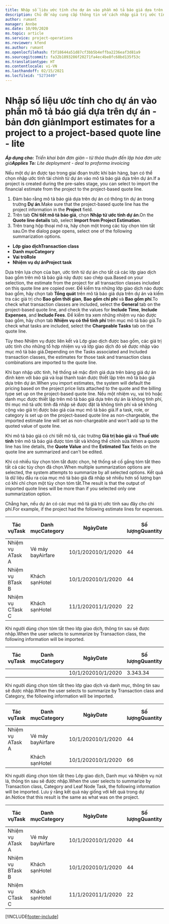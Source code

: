 ```yaml
---
title: Nhập số liệu ước tính cho dự án vào phần mô tả báo giá dựa trên dự án - bản đơn giản
description: Chủ đề này cung cấp thông tin về cách nhập giá trị ước tính từ dự án vào mục mô tả báo giá.
author: rumant
manager: Annbe
ms.date: 10/09/2020
ms.topic: article
ms.service: project-operations
ms.reviewer: kfend
ms.author: rumant
ms.openlocfilehash: f3f18644a51d87cf3bb5b4effba2236eaf3d81a9
ms.sourcegitcommit: fa32b1893286f20271fa4ec4be8fc68bd135f53c
ms.translationtype: HT
ms.contentlocale: vi-VN
ms.lasthandoff: 02/15/2021
ms.locfileid: "5273449"
---
```

# <a name="import-estimates-for-a-project-to-a-project-based-quote-line---lite"></a><span data-ttu-id="ac729-103">Nhập số liệu ước tính cho dự án vào phần mô tả báo giá dựa trên dự án - bản đơn giản</span><span class="sxs-lookup"><span data-stu-id="ac729-103">Import estimates for a project to a project-based quote line - lite</span></span>

<span data-ttu-id="ac729-104">_**Áp dụng cho:** Triển khai bản đơn giản – từ thỏa thuận đến lập hóa đơn ước giá_</span><span class="sxs-lookup"><span data-stu-id="ac729-104">_**Applies To:** Lite deployment - deal to proforma invoicing_</span></span>

<span data-ttu-id="ac729-105">Nếu một dự án được tạo trong giai đoạn trước khi bán hàng, bạn có thể chọn nhập ước tính tài chính từ dự án vào mô tả báo giá dựa trên dự án.</span><span class="sxs-lookup"><span data-stu-id="ac729-105">If a project is created during the pre-sales stage, you can select to import the financial estimate from the project to the project-based quote line.</span></span>

1. <span data-ttu-id="ac729-106">Đảm bảo rằng mô tả báo giá dựa trên dự án có thông tin dự án trong trường **Dự án**.</span><span class="sxs-lookup"><span data-stu-id="ac729-106">Make sure that the project-based quote line has the project information in the **Project** field.</span></span>
2. <span data-ttu-id="ac729-107">Trên tab **Chi tiết mô tả báo giá**, chọn **Nhập từ ước tính dự án**.</span><span class="sxs-lookup"><span data-stu-id="ac729-107">On the **Quote line details** tab, select **Import from Project Estimation**.</span></span>
3. <span data-ttu-id="ac729-108">Trên trang hộp thoại mở ra, hãy chọn một trong các tùy chọn tóm tắt sau.</span><span class="sxs-lookup"><span data-stu-id="ac729-108">On the dialog page opens, select one of the following summarization options.</span></span>

  - <span data-ttu-id="ac729-109">**Lớp giao dịch**</span><span class="sxs-lookup"><span data-stu-id="ac729-109">**Transaction class**</span></span>
  - <span data-ttu-id="ac729-110">**Danh mục**</span><span class="sxs-lookup"><span data-stu-id="ac729-110">**Category**</span></span>
  - <span data-ttu-id="ac729-111">**Vai trò**</span><span class="sxs-lookup"><span data-stu-id="ac729-111">**Role**</span></span> 
  - <span data-ttu-id="ac729-112">**Nhiệm vụ dự án**</span><span class="sxs-lookup"><span data-stu-id="ac729-112">**Project task**</span></span>

<span data-ttu-id="ac729-113">Dựa trên lựa chọn của bạn, ước tính từ dự án cho tất cả các lớp giao dịch bao gồm trên mô tả báo giá này được sao chép qua.</span><span class="sxs-lookup"><span data-stu-id="ac729-113">Based on your selection, the estimate from the project for all transaction classes included on this quote line are copied over.</span></span> <span data-ttu-id="ac729-114">Để kiểm tra những lớp giao dịch nào được bao gồm, hãy chọn tab **Tổng quát** trên mô tả báo giá dựa trên dự án và kiểm tra các giá trị cho **Bao gồm thời gian**, **Bao gồm chi phí** và **Bao gồm phí**.</span><span class="sxs-lookup"><span data-stu-id="ac729-114">To check what transaction classes are included, select the **General** tab on the project-based quote line, and check the values for **Include Time**, **Include Expenses**, and **Include Fees**.</span></span>  <span data-ttu-id="ac729-115">Để kiểm tra xem những nhiệm vụ nào được bao gồm, hãy chọn tab **Nhiệm vụ có thể tính phí** trên mục mô tả báo giá.</span><span class="sxs-lookup"><span data-stu-id="ac729-115">To check what tasks are included, select the **Chargeable Tasks** tab on the quote line.</span></span>

<span data-ttu-id="ac729-116">Tùy theo Nhiệm vụ được liên kết và Lớp giao dịch được bao gồm, các giá trị ước tính cho những tổ hợp nhiệm vụ và lớp giao dịch đó sẽ được nhập vào mục mô tả báo giá.</span><span class="sxs-lookup"><span data-stu-id="ac729-116">Depending on the Tasks associated and Included transaction classes, the estimates for those task and transaction class combinations are imported to the quote line.</span></span>

<span data-ttu-id="ac729-117">Khi bạn nhập ước tính, hệ thống sẽ mặc định giá dựa trên bảng giá dự án đính kèm với báo giá và loại thanh toán được thiết lập trên mô tả báo giá dựa trên dự án.</span><span class="sxs-lookup"><span data-stu-id="ac729-117">When you import estimates, the system will default the pricing based on the project price lists attached to the quote and the billing type set up on the project-based quote line.</span></span> <span data-ttu-id="ac729-118">Nếu một nhiệm vụ, vai trò hoặc danh mục được thiết lập trên mô tả báo giá dựa trên dự án là không tính phí, thì mục mô tả ước tính đã nhập sẽ được đặt là không tính phí và sẽ không cộng vào giá trị được báo giá của mục mô tả báo giá.</span><span class="sxs-lookup"><span data-stu-id="ac729-118">If a task, role, or category is set up on the project-based quote line as non-chargeable, the imported estimate line will set as non-chargeable and won't add up to the quoted value of quote line.</span></span>

<span data-ttu-id="ac729-119">Khi mô tả báo giá có chi tiết mô tả, các trường **Giá trị báo giá** và **Thuế ước tính** trên mô tả báo giá được tóm tắt và không thể chỉnh sửa.</span><span class="sxs-lookup"><span data-stu-id="ac729-119">When a quote line has line details, the **Quote Value** and the **Estimated Tax** fields on the quote line are summarized and can't be edited.</span></span>

<span data-ttu-id="ac729-120">Khi có nhiều tùy chọn tóm tắt được chọn, hệ thống sẽ cố gắng tóm tắt theo tất cả các tùy chọn đã chọn.</span><span class="sxs-lookup"><span data-stu-id="ac729-120">When multiple summarization options are selected, the system attempts to summarize by all selected options.</span></span> <span data-ttu-id="ac729-121">Kết quả là dữ liệu đầu ra của mục mô tả báo giá đã nhập sẽ nhiều hơn số lượng bạn có khi chỉ chọn một tùy chọn tóm tắt.</span><span class="sxs-lookup"><span data-stu-id="ac729-121">The result is that the output of imported quote lines will be more than if you selected only one summarization option.</span></span>

<span data-ttu-id="ac729-122">Chẳng hạn, nếu dự án có các mục mô tả giá trị ước tính sau đây cho chi phí.</span><span class="sxs-lookup"><span data-stu-id="ac729-122">For example, if the project had the following estimate lines for expenses.</span></span>

| <span data-ttu-id="ac729-123">Tác vụ</span><span class="sxs-lookup"><span data-stu-id="ac729-123">Task</span></span> | <span data-ttu-id="ac729-124">Danh mục</span><span class="sxs-lookup"><span data-stu-id="ac729-124">Category</span></span> | <span data-ttu-id="ac729-125">Ngày</span><span class="sxs-lookup"><span data-stu-id="ac729-125">Date</span></span> | <span data-ttu-id="ac729-126">Số lượng</span><span class="sxs-lookup"><span data-stu-id="ac729-126">Quantity</span></span> | <span data-ttu-id="ac729-127">Đơn giá</span><span class="sxs-lookup"><span data-stu-id="ac729-127">Unit price</span></span> | <span data-ttu-id="ac729-128">Số lượng</span><span class="sxs-lookup"><span data-stu-id="ac729-128">Amount</span></span> |
| --- | --- | --- | --- | --- | --- |
| <span data-ttu-id="ac729-129">Nhiệm vụ A</span><span class="sxs-lookup"><span data-stu-id="ac729-129">Task A</span></span> | <span data-ttu-id="ac729-130">Vé máy bay</span><span class="sxs-lookup"><span data-stu-id="ac729-130">Airfare</span></span> | <span data-ttu-id="ac729-131">10/1/2020</span><span class="sxs-lookup"><span data-stu-id="ac729-131">10/1/2020</span></span> | <span data-ttu-id="ac729-132">4</span><span class="sxs-lookup"><span data-stu-id="ac729-132">4</span></span> | <span data-ttu-id="ac729-133">400</span><span class="sxs-lookup"><span data-stu-id="ac729-133">400</span></span> | <span data-ttu-id="ac729-134">1600</span><span class="sxs-lookup"><span data-stu-id="ac729-134">1600</span></span> |
| <span data-ttu-id="ac729-135">Nhiệm vụ B</span><span class="sxs-lookup"><span data-stu-id="ac729-135">Task B</span></span> | <span data-ttu-id="ac729-136">Khách sạn</span><span class="sxs-lookup"><span data-stu-id="ac729-136">Hotel</span></span> | <span data-ttu-id="ac729-137">10/1/2020</span><span class="sxs-lookup"><span data-stu-id="ac729-137">10/1/2020</span></span> | <span data-ttu-id="ac729-138">4</span><span class="sxs-lookup"><span data-stu-id="ac729-138">4</span></span> | <span data-ttu-id="ac729-139">200</span><span class="sxs-lookup"><span data-stu-id="ac729-139">200</span></span> | <span data-ttu-id="ac729-140">800</span><span class="sxs-lookup"><span data-stu-id="ac729-140">800</span></span> |
| <span data-ttu-id="ac729-141">Nhiệm vụ C</span><span class="sxs-lookup"><span data-stu-id="ac729-141">Task C</span></span> | <span data-ttu-id="ac729-142">Khách sạn</span><span class="sxs-lookup"><span data-stu-id="ac729-142">Hotel</span></span> | <span data-ttu-id="ac729-143">11/1/2020</span><span class="sxs-lookup"><span data-stu-id="ac729-143">11/1/2020</span></span> | <span data-ttu-id="ac729-144">2</span><span class="sxs-lookup"><span data-stu-id="ac729-144">2</span></span> | <span data-ttu-id="ac729-145">200</span><span class="sxs-lookup"><span data-stu-id="ac729-145">200</span></span> | <span data-ttu-id="ac729-146">400</span><span class="sxs-lookup"><span data-stu-id="ac729-146">400</span></span> |

<span data-ttu-id="ac729-147">Khi người dùng chọn tóm tắt theo lớp giao dịch, thông tin sau sẽ được nhập.</span><span class="sxs-lookup"><span data-stu-id="ac729-147">When the user selects to summarize by Transaction class, the following information will be imported.</span></span>

| <span data-ttu-id="ac729-148">Tác vụ</span><span class="sxs-lookup"><span data-stu-id="ac729-148">Task</span></span> | <span data-ttu-id="ac729-149">Danh mục</span><span class="sxs-lookup"><span data-stu-id="ac729-149">Category</span></span> | <span data-ttu-id="ac729-150">Ngày</span><span class="sxs-lookup"><span data-stu-id="ac729-150">Date</span></span> | <span data-ttu-id="ac729-151">Số lượng</span><span class="sxs-lookup"><span data-stu-id="ac729-151">Quantity</span></span> | <span data-ttu-id="ac729-152">Đơn giá</span><span class="sxs-lookup"><span data-stu-id="ac729-152">Unit price</span></span> | <span data-ttu-id="ac729-153">Số lượng</span><span class="sxs-lookup"><span data-stu-id="ac729-153">Amount</span></span> |
| --- | --- | --- | --- | --- | --- |
|||<span data-ttu-id="ac729-154">10/1/2020</span><span class="sxs-lookup"><span data-stu-id="ac729-154">10/1/2020</span></span> | <span data-ttu-id="ac729-155">3.34</span><span class="sxs-lookup"><span data-stu-id="ac729-155">3.34</span></span> | <span data-ttu-id="ac729-156">840</span><span class="sxs-lookup"><span data-stu-id="ac729-156">840</span></span> | <span data-ttu-id="ac729-157">2800</span><span class="sxs-lookup"><span data-stu-id="ac729-157">2800</span></span> |

<span data-ttu-id="ac729-158">Khi người dùng chọn tóm tắt theo lớp giao dịch và danh mục, thông tin sau sẽ được nhập.</span><span class="sxs-lookup"><span data-stu-id="ac729-158">When the user selects to summarize by Transaction class and Category, the following information will be imported.</span></span>

| <span data-ttu-id="ac729-159">Tác vụ</span><span class="sxs-lookup"><span data-stu-id="ac729-159">Task</span></span> | <span data-ttu-id="ac729-160">Danh mục</span><span class="sxs-lookup"><span data-stu-id="ac729-160">Category</span></span> | <span data-ttu-id="ac729-161">Ngày</span><span class="sxs-lookup"><span data-stu-id="ac729-161">Date</span></span> | <span data-ttu-id="ac729-162">Số lượng</span><span class="sxs-lookup"><span data-stu-id="ac729-162">Quantity</span></span> | <span data-ttu-id="ac729-163">Đơn giá</span><span class="sxs-lookup"><span data-stu-id="ac729-163">Unit price</span></span> | <span data-ttu-id="ac729-164">Số lượng</span><span class="sxs-lookup"><span data-stu-id="ac729-164">Amount</span></span> |
| --- | --- | --- | --- | --- | --- |
| <span data-ttu-id="ac729-165">Nhiệm vụ A</span><span class="sxs-lookup"><span data-stu-id="ac729-165">Task A</span></span> | <span data-ttu-id="ac729-166">Vé máy bay</span><span class="sxs-lookup"><span data-stu-id="ac729-166">Airfare</span></span> | <span data-ttu-id="ac729-167">10/1/2020</span><span class="sxs-lookup"><span data-stu-id="ac729-167">10/1/2020</span></span> | <span data-ttu-id="ac729-168">4</span><span class="sxs-lookup"><span data-stu-id="ac729-168">4</span></span> | <span data-ttu-id="ac729-169">400</span><span class="sxs-lookup"><span data-stu-id="ac729-169">400</span></span> | <span data-ttu-id="ac729-170">1600</span><span class="sxs-lookup"><span data-stu-id="ac729-170">1600</span></span> |
| | <span data-ttu-id="ac729-171">Khách sạn</span><span class="sxs-lookup"><span data-stu-id="ac729-171">Hotel</span></span> | <span data-ttu-id="ac729-172">10/1/2020</span><span class="sxs-lookup"><span data-stu-id="ac729-172">10/1/2020</span></span> | <span data-ttu-id="ac729-173">6</span><span class="sxs-lookup"><span data-stu-id="ac729-173">6</span></span> | <span data-ttu-id="ac729-174">200</span><span class="sxs-lookup"><span data-stu-id="ac729-174">200</span></span> | <span data-ttu-id="ac729-175">1200</span><span class="sxs-lookup"><span data-stu-id="ac729-175">1200</span></span> |

<span data-ttu-id="ac729-176">Khi người dùng chọn tóm tắt theo Lớp giao dịch, Danh mục và Nhiệm vụ nút lá, thông tin sau sẽ được nhập.</span><span class="sxs-lookup"><span data-stu-id="ac729-176">When the user selects to summarize by Transaction class, Category and Leaf Node Task, the following information will be imported.</span></span> <span data-ttu-id="ac729-177">Lưu ý rằng kết quả này giống với kết quả trong dự án.</span><span class="sxs-lookup"><span data-stu-id="ac729-177">Notice that this result is the same as what was on the project.</span></span>

| <span data-ttu-id="ac729-178">Tác vụ</span><span class="sxs-lookup"><span data-stu-id="ac729-178">Task</span></span> | <span data-ttu-id="ac729-179">Danh mục</span><span class="sxs-lookup"><span data-stu-id="ac729-179">Category</span></span> | <span data-ttu-id="ac729-180">Ngày</span><span class="sxs-lookup"><span data-stu-id="ac729-180">Date</span></span> | <span data-ttu-id="ac729-181">Số lượng</span><span class="sxs-lookup"><span data-stu-id="ac729-181">Quantity</span></span> | <span data-ttu-id="ac729-182">Đơn giá</span><span class="sxs-lookup"><span data-stu-id="ac729-182">Unit price</span></span> | <span data-ttu-id="ac729-183">Số lượng</span><span class="sxs-lookup"><span data-stu-id="ac729-183">Amount</span></span> |
| --- | --- | --- | --- | --- | --- |
| <span data-ttu-id="ac729-184">Nhiệm vụ A</span><span class="sxs-lookup"><span data-stu-id="ac729-184">Task A</span></span> | <span data-ttu-id="ac729-185">Vé máy bay</span><span class="sxs-lookup"><span data-stu-id="ac729-185">Airfare</span></span> | <span data-ttu-id="ac729-186">10/1/2020</span><span class="sxs-lookup"><span data-stu-id="ac729-186">10/1/2020</span></span> | <span data-ttu-id="ac729-187">4</span><span class="sxs-lookup"><span data-stu-id="ac729-187">4</span></span> | <span data-ttu-id="ac729-188">400</span><span class="sxs-lookup"><span data-stu-id="ac729-188">400</span></span> | <span data-ttu-id="ac729-189">1600</span><span class="sxs-lookup"><span data-stu-id="ac729-189">1600</span></span> |
| <span data-ttu-id="ac729-190">Nhiệm vụ B</span><span class="sxs-lookup"><span data-stu-id="ac729-190">Task B</span></span> | <span data-ttu-id="ac729-191">Khách sạn</span><span class="sxs-lookup"><span data-stu-id="ac729-191">Hotel</span></span> | <span data-ttu-id="ac729-192">10/1/2020</span><span class="sxs-lookup"><span data-stu-id="ac729-192">10/1/2020</span></span> | <span data-ttu-id="ac729-193">4</span><span class="sxs-lookup"><span data-stu-id="ac729-193">4</span></span> | <span data-ttu-id="ac729-194">200</span><span class="sxs-lookup"><span data-stu-id="ac729-194">200</span></span> | <span data-ttu-id="ac729-195">800</span><span class="sxs-lookup"><span data-stu-id="ac729-195">800</span></span> |
| <span data-ttu-id="ac729-196">Nhiệm vụ C</span><span class="sxs-lookup"><span data-stu-id="ac729-196">Task C</span></span> | <span data-ttu-id="ac729-197">Khách sạn</span><span class="sxs-lookup"><span data-stu-id="ac729-197">Hotel</span></span> | <span data-ttu-id="ac729-198">11/1/2020</span><span class="sxs-lookup"><span data-stu-id="ac729-198">11/1/2020</span></span> | <span data-ttu-id="ac729-199">2</span><span class="sxs-lookup"><span data-stu-id="ac729-199">2</span></span> | <span data-ttu-id="ac729-200">200</span><span class="sxs-lookup"><span data-stu-id="ac729-200">200</span></span> | <span data-ttu-id="ac729-201">400</span><span class="sxs-lookup"><span data-stu-id="ac729-201">400</span></span> |


[!INCLUDE[footer-include](../../includes/footer-banner.md)]